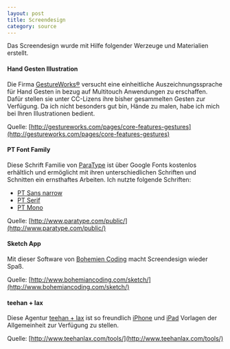 ```yaml
---
layout: post
title: Screendesign
category: source
---
```


Das Screendesign wurde mit Hilfe folgender Werzeuge und Materialien erstellt.

#### Hand Gesten Illustration
Die Firma [GestureWorks®](http://gestureworks.com) versucht eine einheitliche Auszeichnungssprache für Hand Gesten in bezug auf Multitouch Anwendungen zu erschaffen. Dafür stellen sie unter CC-Lizens ihre bisher gesammelten Gesten zur Verfügung. Da ich nicht besonders gut bin, Hände zu malen, habe ich mich bei Ihren Illustrationen bedient.

Quelle: [http://gestureworks.com/pages/core-features-gestures](http://gestureworks.com/pages/core-features-gestures)

#### PT Font Family
Diese Schrift Familie von [ParaType](http://www.paratype.com/) ist über Google Fonts kostenlos erhältlich und ermöglicht mit ihren unterschiedlichen Schriften und Schnitten ein ernsthaftes Arbeiten. Ich nutzte folgende Schriften:

+ [PT Sans narrow](https://www.google.com/fonts/specimen/PT+Sans+Narrow)
+ [PT Serif](https://www.google.com/fonts/specimen/PT+Serif)
+ [PT Mono](https://www.google.com/fonts/specimen/PT+Mono)

Quelle: [http://www.paratype.com/public/](http://www.paratype.com/public/)

#### Sketch App
Mit dieser Software von [Bohemien Coding](http://www.bohemiancoding.com/sketch/) macht Screendesign wieder Spaß.

Quelle: [http://www.bohemiancoding.com/sketch/](http://www.bohemiancoding.com/sketch/)

#### teehan + lax
Diese Agentur [teehan + lax](http://www.teehanlax.com/) ist so freundlich [iPhone](http://www.teehanlax.com/tools/iphone-sketch-app/) und [iPad](http://www.teehanlax.com/tools/ipad/) Vorlagen der Allgemeinheit zur Verfügung zu stellen.

Quelle: [http://www.teehanlax.com/tools/](http://www.teehanlax.com/tools/)